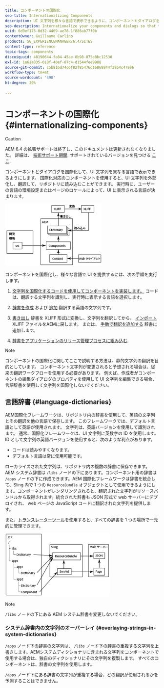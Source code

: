 ```yaml
---
title: コンポーネントの国際化
seo-title: Internationalizing Components
description: UI 文字列を様々な言語で表示できるように、コンポーネントとダイアログを国際化します
seo-description: Internationalize your components and dialogs so that their UI strings can be presented in different languages
uuid: 6d9ef175-0d32-4469-ae78-1f886ab77f0b
contentOwner: Guillaume Carlino
products: SG_EXPERIENCEMANAGER/6.4/SITES
content-type: reference
topic-tags: components
discoiquuid: 48190644-fa84-45ae-8b98-875e8bc12530
exl-id: 1a61a835-018f-40ef-87c4-d1544fee9988
source-git-commit: c5b816d74c6f02f85476d16868844f39b4c47996
workflow-type: tm+mt
source-wordcount: '498'
ht-degree: 30%

---
```


# コンポーネントの国際化{#internationalizing-components}

>[!CAUTION]
>
>AEM 6.4 の拡張サポートは終了し、このドキュメントは更新されなくなりました。 詳細は、 [技術サポート期間](https://helpx.adobe.com/jp/support/programs/eol-matrix.html). サポートされているバージョンを見つける [ここ](https://experienceleague.adobe.com/docs/?lang=ja).

コンポーネントとダイアログを国際化して、UI 文字列を異なる言語で表示できるようにします。 国際化対応のコンポーネントを使用すると、UI 文字列を外部化し、翻訳して、リポジトリに読み込むことができます。 実行時に、ユーザーの言語の環境設定またはページのロケールによって、UI に表示される言語が決まります。

![chlimage_1-9](assets/chlimage_1-9.png)

コンポーネントを国際化し、様々な言語で UI を提供するには、次の手順を実行します。

1. [文字列を国際化するコードを使用してコンポーネントを実装します。](/help/sites-developing/i18n-dev.md) コードは、翻訳する文字列を識別し、実行時に表示する言語を選択します。
1. [辞書を作成](/help/sites-developing/i18n-translator.md#creating-a-dictionary) および [追加](/help/sites-developing/i18n-translator.md#adding-changing-and-removing-strings) 翻訳する英語の文字列です。

1. [書き出し](/help/sites-developing/i18n-translator.md#exporting-a-dictionary) 辞書を XLIFF 形式に変換し、文字列を翻訳してから、 [インポート](/help/sites-developing/i18n-translator.md#importing-a-dictionary) XLIFF ファイルをAEMに戻します。 または、 [手動で翻訳を追加する](/help/sites-developing/i18n-translator.md#editing-translated-strings) 辞書に追加します。

1. [辞書をアプリケーションのリリース管理プロセスに組み込む](/help/sites-developing/i18n-translator.md#publishing-dictionaries).

>[!NOTE]
>
>コンポーネントの国際化に関してここで説明する方法は、静的文字列の翻訳を目的としています。 コンポーネント文字列が変更されると予想される場合は、従来の翻訳ワークフローを使用する必要があります。 例えば、作成者がコンポーネントの編集ダイアログのプロパティを使用して UI 文字列を編集できる場合、言語辞書を使用して文字列を国際化しないでください。

## 言語辞書 {#language-dictionaries}

AEM国際化フレームワークは、リポジトリ内の辞書を使用して、英語の文字列とその翻訳を他の言語で保存します。 このフレームワークでは、デフォルト言語として英語が使用されます。 文字列は、英語バージョンを使用して識別されます。 通常、国際化フレームワークは、UI 文字列に英数字の ID を使用します。 ID として文字列の英語バージョンを使用すると、次のような利点があります。

* コードは読みやすくなります。
* デフォルト言語は常に使用可能です。

ローカライズされた文字列は、リポジトリ内の複数の辞書に保存できます。 AEM システム辞書は `/libs` ノードの下にあります。コンポーネント用の辞書は `/apps` ノードの下に作成できます。AEM 国際化フレームワークは辞書を統合して、Sling 内で 1 つの `ResourceBundle` オブジェクトとして使用できるようにします。コンポーネントがレンダリングされると、翻訳された文字列がリソースバンドルから取得されます。統合された辞書も JSON 形式で web サーバーにデプロイされ、 web ページの JavaScript コードに翻訳された文字列を提供します。

また、[トランスレーターツール](/help/sites-developing/i18n-translator.md)を使用すると、すべての辞書を 1 つの場所で一元的に管理できます。

![chlimage_1-10](assets/chlimage_1-10.png)

>[!NOTE]
>
>`/libs` ノードの下にある AEM システム辞書を変更しないでください。

### システム辞書内の文字列のオーバーレイ {#overlaying-strings-in-system-dictionaries}

`/apps` ノード下の辞書の文字列は、 `/libs` ノード下の辞書の重複する文字列を上書きします。AEMシステムディクショナリに含まれる文字列をコンポーネントで使用する場合は、独自のディクショナリにその文字列を複製します。 すべてのコンポーネントは、辞書の文字列を使用します。

`/apps` ノード下にある辞書の文字列が重複する場合、どの翻訳が使用されるかを予測することはできません。
